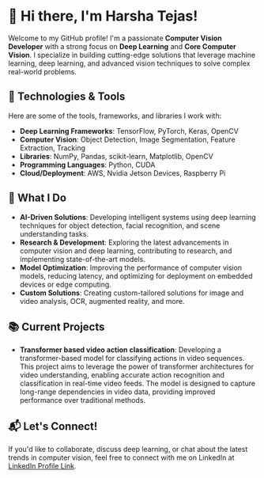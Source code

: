 # 👋 Hi there, I'm Harsha Tejas!

Welcome to my GitHub profile! I'm a passionate **Computer Vision Developer** with a strong focus on **Deep Learning** and **Core Computer Vision**. I specialize in building cutting-edge solutions that leverage machine learning, deep learning, and advanced vision techniques to solve complex real-world problems.

## 🔧 Technologies & Tools

Here are some of the tools, frameworks, and libraries I work with:

- **Deep Learning Frameworks**: TensorFlow, PyTorch, Keras, OpenCV
- **Computer Vision**: Object Detection, Image Segmentation, Feature Extraction, Tracking
- **Libraries**: NumPy, Pandas, scikit-learn, Matplotlib, OpenCV
- **Programming Languages**: Python, CUDA
- **Cloud/Deployment**: AWS, Nvidia Jetson Devices, Raspberry Pi

## 🚀 What I Do

- **AI-Driven Solutions**: Developing intelligent systems using deep learning techniques for object detection, facial recognition, and scene understanding tasks.
- **Research & Development**: Exploring the latest advancements in computer vision and deep learning, contributing to research, and implementing state-of-the-art models.
- **Model Optimization**: Improving the performance of computer vision models, reducing latency, and optimizing for deployment on embedded devices or edge computing.
- **Custom Solutions**: Creating custom-tailored solutions for image and video analysis, OCR, augmented reality, and more.

## 📚 Current Projects

- **Transformer based video action classification**: Developing a transformer-based model for classifying actions in video sequences. This project aims to leverage the power of transformer architectures for video understanding, enabling accurate action recognition and classification in real-time video feeds. The model is designed to capture long-range dependencies in video data, providing improved performance over traditional methods.

## 📬 Let's Connect!

If you'd like to collaborate, discuss deep learning, or chat about the latest trends in computer vision, feel free to connect with me on LinkedIn at [LinkedIn Profile Link](https://www.linkedin.com/in/harsha-tejas-5056071a4/).


<!--
**harshatejas/harshatejas** is a ✨ _special_ ✨ repository because its `README.md` (this file) appears on your GitHub profile.

Here are some ideas to get you started:

- 🔭 I’m currently working on ...
- 🌱 I’m currently learning ...
- 👯 I’m looking to collaborate on ...
- 🤔 I’m looking for help with ...
- 💬 Ask me about ...
- 📫 How to reach me: ...
- 😄 Pronouns: ...
- ⚡ Fun fact: ...
-->
